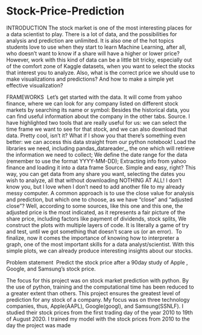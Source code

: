 # Stock-Price-Prediction
 INTRODUCTION
The stock market is one of the most interesting places for a data scientist to play. There is a lot of data, and the possibilities for analysis and prediction are unlimited. It is also one of the hot topics students love to use when they start to learn Machine Learning, after all, who doesn’t want to know if a share will have a higher or lower price?
However, work with this kind of data can be a little bit tricky, especially out of the comfort zone of Kaggle datasets, when you want to select the stocks that interest you to analyze. Also, what is the correct price we should use to make visualizations and predictions? And how to make a simple yet effective visualization?

 FRAMEWORKS 
Let’s get started with the data. It will come from yahoo finance, where we can look for any company listed on different stock markets by searching its name or symbol:
Besides the historical data, you can find useful information about the company in the other tabs. Source.
I have highlighted two tools that are really useful for us: we can select the time frame we want to see for that stock, and we can also download that data. Pretty cool, isn’t it? What if I show you that there’s something even better: we can access this data straight from our python notebook!
Load the libraries we need, including pandas_datareader_, the one which will retrieve the information we need to collect;
We define the date range for the data (remember to use the format YYYY-MM-DD);
Extracting info from yahoo finance and loading it into a data frame Source.
Simple and easy, right? This way, you can get data from any share you want, selecting the dates you wish to analyze, all that without downloading NOTHING AT ALL! I don’t know you, but I love when I don’t need to add another file to my already messy computer.
A common approach is to use the close value for analysis and prediction, but which one to choose, as we have “close” and “adjusted close”? Well, according to some sources, like this one and this one, the adjusted price is the most indicated, as it represents a fair picture of the share price, including factors like payment of dividends, stock splits,
We construct the plots with multiple layers of code. It is literally a game of try and test, until we got something that doesn’t scare us (or an error). 
To finalize, now it comes the importance of knowing how to interpreter a graph, one of the most important skills for a data analyst/scientist. With this simple plots, we can already produce interesting insights about our stocks.

Problem statement
 Predict the stock price after a 90day study of Apple , Google, and Samsung’s stock price.

The focus for this project was on stock market prediction with python. By the use of python, training and the computational time has been reduced to a greater extent than others. This project ensures the greatest level of prediction for any stock of a company. My focus was on three technology companies, thus, Apple(AAPL), Google(googl), and Samsung(SSNLF). I studied their stock prices from the first trading day of the year 2010 to 19th of August 2020. I trained my model with the stock prices from 2010 to the day the project was made
